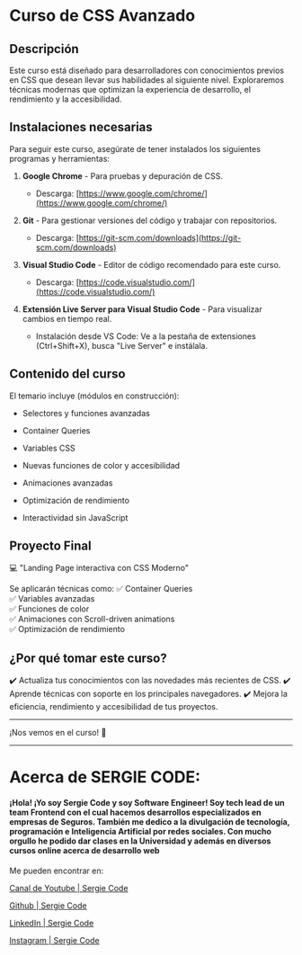 # Curso de CSS Avanzado

## Descripción

Este curso está diseñado para desarrolladores con conocimientos previos en CSS que desean llevar sus habilidades al siguiente nivel. Exploraremos técnicas modernas que optimizan la experiencia de desarrollo, el rendimiento y la accesibilidad.

## Instalaciones necesarias

Para seguir este curso, asegúrate de tener instalados los siguientes programas y herramientas:

1.  **Google Chrome** - Para pruebas y depuración de CSS.
    
    -   Descarga: [https://www.google.com/chrome/](https://www.google.com/chrome/)
        
2.  **Git** - Para gestionar versiones del código y trabajar con repositorios.
    
    -   Descarga: [https://git-scm.com/downloads](https://git-scm.com/downloads)
        
3.  **Visual Studio Code** - Editor de código recomendado para este curso.
    
    -   Descarga: [https://code.visualstudio.com/](https://code.visualstudio.com/)
        
4.  **Extensión Live Server para Visual Studio Code** - Para visualizar cambios en tiempo real.
    
    -   Instalación desde VS Code: Ve a la pestaña de extensiones (Ctrl+Shift+X), busca "Live Server" e instálala.
        

## Contenido del curso

El temario incluye (módulos en construcción):

-   Selectores y funciones avanzadas
    
-   Container Queries
    
-   Variables CSS
    
-   Nuevas funciones de color y accesibilidad
    
-   Animaciones avanzadas
    
-   Optimización de rendimiento
    
-   Interactividad sin JavaScript
    

## Proyecto Final

💻 "Landing Page interactiva con CSS Moderno"

Se aplicarán técnicas como: 
✅ Container Queries  
✅ Variables avanzadas  
✅ Funciones de color  
✅ Animaciones con Scroll-driven animations  
✅ Optimización de rendimiento

## ¿Por qué tomar este curso?

✔️ Actualiza tus conocimientos con las novedades más recientes de CSS. ✔️ Aprende técnicas con soporte en los principales navegadores. ✔️ Mejora la eficiencia, rendimiento y accesibilidad de tus proyectos.

----------

¡Nos vemos en el curso! 🚀

---

# Acerca de SERGIE CODE:
#### ¡Hola! ¡Yo soy Sergie Code y soy Software Engineer! Soy tech lead de un team Frontend con el cual hacemos desarrollos especializados en empresas de Seguros. También me dedico a la divulgación de tecnología, programación e Inteligencia Artificial por redes sociales. Con mucho orgullo he podido dar clases en la Universidad y además en diversos cursos online acerca de desarrollo web

Me pueden encontrar en: 

[Canal de Youtube | Sergie Code](https://www.youtube.com/@SergieCode)

[Github | Sergie Code](https://github.com/sergiecode)

[LinkedIn | Sergie Code](https://www.linkedin.com/in/sergiecode/)

[Instagram | Sergie Code](https://www.instagram.com/sergiecode)
